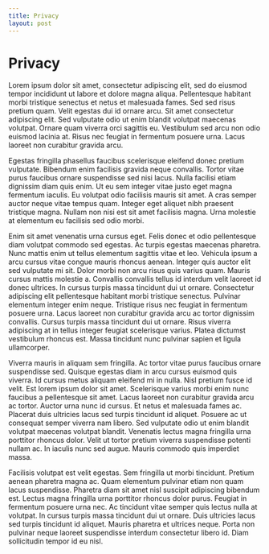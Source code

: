 ```yaml
---
title: Privacy
layout: post
---
```


# Privacy

Lorem ipsum dolor sit amet, consectetur adipiscing elit, sed do eiusmod tempor incididunt ut labore et dolore magna aliqua. Pellentesque habitant morbi tristique senectus et netus et malesuada fames. Sed sed risus pretium quam. Velit egestas dui id ornare arcu. Sit amet consectetur adipiscing elit. Sed vulputate odio ut enim blandit volutpat maecenas volutpat. Ornare quam viverra orci sagittis eu. Vestibulum sed arcu non odio euismod lacinia at. Risus nec feugiat in fermentum posuere urna. Lacus laoreet non curabitur gravida arcu.

Egestas fringilla phasellus faucibus scelerisque eleifend donec pretium vulputate. Bibendum enim facilisis gravida neque convallis. Tortor vitae purus faucibus ornare suspendisse sed nisi lacus. Nulla facilisi etiam dignissim diam quis enim. Ut eu sem integer vitae justo eget magna fermentum iaculis. Eu volutpat odio facilisis mauris sit amet. A cras semper auctor neque vitae tempus quam. Integer eget aliquet nibh praesent tristique magna. Nullam non nisi est sit amet facilisis magna. Urna molestie at elementum eu facilisis sed odio morbi.

Enim sit amet venenatis urna cursus eget. Felis donec et odio pellentesque diam volutpat commodo sed egestas. Ac turpis egestas maecenas pharetra. Nunc mattis enim ut tellus elementum sagittis vitae et leo. Vehicula ipsum a arcu cursus vitae congue mauris rhoncus aenean. Integer quis auctor elit sed vulputate mi sit. Dolor morbi non arcu risus quis varius quam. Mauris cursus mattis molestie a. Convallis convallis tellus id interdum velit laoreet id donec ultrices. In cursus turpis massa tincidunt dui ut ornare. Consectetur adipiscing elit pellentesque habitant morbi tristique senectus. Pulvinar elementum integer enim neque. Tristique risus nec feugiat in fermentum posuere urna. Lacus laoreet non curabitur gravida arcu ac tortor dignissim convallis. Cursus turpis massa tincidunt dui ut ornare. Risus viverra adipiscing at in tellus integer feugiat scelerisque varius. Platea dictumst vestibulum rhoncus est. Massa tincidunt nunc pulvinar sapien et ligula ullamcorper.

Viverra mauris in aliquam sem fringilla. Ac tortor vitae purus faucibus ornare suspendisse sed. Quisque egestas diam in arcu cursus euismod quis viverra. Id cursus metus aliquam eleifend mi in nulla. Nisl pretium fusce id velit. Est lorem ipsum dolor sit amet. Scelerisque varius morbi enim nunc faucibus a pellentesque sit amet. Lacus laoreet non curabitur gravida arcu ac tortor. Auctor urna nunc id cursus. Et netus et malesuada fames ac. Placerat duis ultricies lacus sed turpis tincidunt id aliquet. Posuere ac ut consequat semper viverra nam libero. Sed vulputate odio ut enim blandit volutpat maecenas volutpat blandit. Venenatis lectus magna fringilla urna porttitor rhoncus dolor. Velit ut tortor pretium viverra suspendisse potenti nullam ac. In iaculis nunc sed augue. Mauris commodo quis imperdiet massa.

Facilisis volutpat est velit egestas. Sem fringilla ut morbi tincidunt. Pretium aenean pharetra magna ac. Quam elementum pulvinar etiam non quam lacus suspendisse. Pharetra diam sit amet nisl suscipit adipiscing bibendum est. Lectus magna fringilla urna porttitor rhoncus dolor purus. Feugiat in fermentum posuere urna nec. Ac tincidunt vitae semper quis lectus nulla at volutpat. In cursus turpis massa tincidunt dui ut ornare. Duis ultricies lacus sed turpis tincidunt id aliquet. Mauris pharetra et ultrices neque. Porta non pulvinar neque laoreet suspendisse interdum consectetur libero id. Diam sollicitudin tempor id eu nisl.